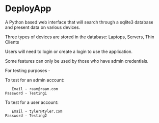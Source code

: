 # DeployApp
A Python based web interface that will search through a sqlite3 database and present data on various devices. 

Three types of devices are stored in the database: Laptops, Servers, Thin Clients

Users will need to login or create a login to use the application.

Some features can only be used by those who have admin credentials.

For testing purposes - 

To test for an admin account:

       Email - raam@raam.com 
    Password - Testing1
 
To test for a user account:

       Email - tyler@tyler.com  
    Password - Testing2
